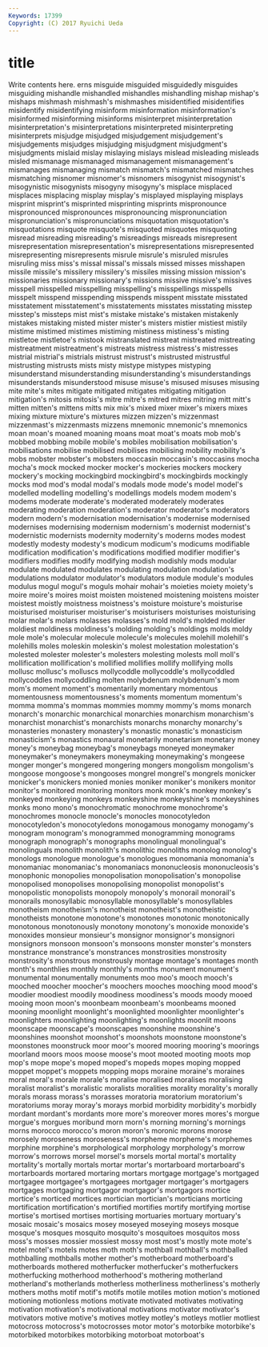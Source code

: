 ```yaml
---
Keywords: 17399 
Copyright: (C) 2017 Ryuichi Ueda
---
```


# title

Write contents here.
erns misguide misguided misguidedly misguides misguiding mishandle
mishandled mishandles mishandling mishap mishap's mishaps mishmash mishmash's mishmashes misidentified
misidentifies misidentify misidentifying misinform misinformation misinformation's misinformed misinforming misinforms misinterpret
misinterpretation misinterpretation's misinterpretations misinterpreted misinterpreting misinterprets misjudge misjudged misjudgement misjudgement's
misjudgements misjudges misjudging misjudgment misjudgment's misjudgments mislaid mislay mislaying mislays
mislead misleading misleads misled mismanage mismanaged mismanagement mismanagement's mismanages mismanaging
mismatch mismatch's mismatched mismatches mismatching misnomer misnomer's misnomers misogynist misogynist's
misogynistic misogynists misogyny misogyny's misplace misplaced misplaces misplacing misplay misplay's
misplayed misplaying misplays misprint misprint's misprinted misprinting misprints mispronounce mispronounced
mispronounces mispronouncing mispronunciation mispronunciation's mispronunciations misquotation misquotation's misquotations misquote misquote's
misquoted misquotes misquoting misread misreading misreading's misreadings misreads misrepresent misrepresentation
misrepresentation's misrepresentations misrepresented misrepresenting misrepresents misrule misrule's misruled misrules misruling
miss miss's missal missal's missals missed misses misshapen missile missile's
missilery missilery's missiles missing mission mission's missionaries missionary missionary's missions
missive missive's missives misspell misspelled misspelling misspelling's misspellings misspells misspelt
misspend misspending misspends misspent misstate misstated misstatement misstatement's misstatements misstates
misstating misstep misstep's missteps mist mist's mistake mistake's mistaken mistakenly
mistakes mistaking misted mister mister's misters mistier mistiest mistily mistime
mistimed mistimes mistiming mistiness mistiness's misting mistletoe mistletoe's mistook mistranslated
mistreat mistreated mistreating mistreatment mistreatment's mistreats mistress mistress's mistresses mistrial
mistrial's mistrials mistrust mistrust's mistrusted mistrustful mistrusting mistrusts mists misty
mistype mistypes mistyping misunderstand misunderstanding misunderstanding's misunderstandings misunderstands misunderstood misuse
misuse's misused misuses misusing mite mite's mites mitigate mitigated mitigates
mitigating mitigation mitigation's mitosis mitosis's mitre mitre's mitred mitres mitring
mitt mitt's mitten mitten's mittens mitts mix mix's mixed mixer
mixer's mixers mixes mixing mixture mixture's mixtures mizzen mizzen's mizzenmast
mizzenmast's mizzenmasts mizzens mnemonic mnemonic's mnemonics moan moan's moaned moaning
moans moat moat's moats mob mob's mobbed mobbing mobile mobile's
mobiles mobilisation mobilisation's mobilisations mobilise mobilised mobilises mobilising mobility mobility's
mobs mobster mobster's mobsters moccasin moccasin's moccasins mocha mocha's mock
mocked mocker mocker's mockeries mockers mockery mockery's mocking mockingbird mockingbird's
mockingbirds mockingly mocks mod mod's modal modal's modals mode mode's
model model's modelled modelling modelling's modellings models modem modem's modems
moderate moderate's moderated moderately moderates moderating moderation moderation's moderator moderator's
moderators modern modern's modernisation modernisation's modernise modernised modernises modernising modernism
modernism's modernist modernist's modernistic modernists modernity modernity's moderns modes modest
modestly modesty modesty's modicum modicum's modicums modifiable modification modification's modifications
modified modifier modifier's modifiers modifies modify modifying modish modishly mods
modular modulate modulated modulates modulating modulation modulation's modulations modulator modulator's
modulators module module's modules modulus mogul mogul's moguls mohair mohair's
moieties moiety moiety's moire moire's moires moist moisten moistened moistening
moistens moister moistest moistly moistness moistness's moisture moisture's moisturise moisturised
moisturiser moisturiser's moisturisers moisturises moisturising molar molar's molars molasses molasses's
mold mold's molded moldier moldiest moldiness moldiness's molding molding's moldings
molds moldy mole mole's molecular molecule molecule's molecules molehill molehill's
molehills moles moleskin moleskin's molest molestation molestation's molested molester molester's
molesters molesting molests moll moll's mollification mollification's mollified mollifies mollify
mollifying molls mollusc mollusc's molluscs mollycoddle mollycoddle's mollycoddled mollycoddles mollycoddling
molten molybdenum molybdenum's mom mom's moment moment's momentarily momentary momentous
momentousness momentousness's moments momentum momentum's momma momma's mommas mommies mommy
mommy's moms monarch monarch's monarchic monarchical monarchies monarchism monarchism's monarchist
monarchist's monarchists monarchs monarchy monarchy's monasteries monastery monastery's monastic monastic's
monasticism monasticism's monastics monaural monetarily monetarism monetary money money's moneybag
moneybag's moneybags moneyed moneymaker moneymaker's moneymakers moneymaking moneymaking's mongeese monger
monger's mongered mongering mongers mongolism mongolism's mongoose mongoose's mongooses mongrel
mongrel's mongrels monicker monicker's monickers monied monies moniker moniker's monikers
monitor monitor's monitored monitoring monitors monk monk's monkey monkey's monkeyed
monkeying monkeys monkeyshine monkeyshine's monkeyshines monks mono mono's monochromatic monochrome
monochrome's monochromes monocle monocle's monocles monocotyledon monocotyledon's monocotyledons monogamous monogamy
monogamy's monogram monogram's monogrammed monogramming monograms monograph monograph's monographs monolingual
monolingual's monolinguals monolith monolith's monolithic monoliths monolog monolog's monologs monologue
monologue's monologues monomania monomania's monomaniac monomaniac's monomaniacs mononucleosis mononucleosis's monophonic
monopolies monopolisation monopolisation's monopolise monopolised monopolises monopolising monopolist monopolist's monopolistic
monopolists monopoly monopoly's monorail monorail's monorails monosyllabic monosyllable monosyllable's monosyllables
monotheism monotheism's monotheist monotheist's monotheistic monotheists monotone monotone's monotones monotonic
monotonically monotonous monotonously monotony monotony's monoxide monoxide's monoxides monsieur monsieur's
monsignor monsignor's monsignori monsignors monsoon monsoon's monsoons monster monster's monsters
monstrance monstrance's monstrances monstrosities monstrosity monstrosity's monstrous monstrously montage montage's
montages month month's monthlies monthly monthly's months monument monument's monumental
monumentally monuments moo moo's mooch mooch's mooched moocher moocher's moochers
mooches mooching mood mood's moodier moodiest moodily moodiness moodiness's moods
moody mooed mooing moon moon's moonbeam moonbeam's moonbeams mooned mooning
moonlight moonlight's moonlighted moonlighter moonlighter's moonlighters moonlighting moonlighting's moonlights moonlit
moons moonscape moonscape's moonscapes moonshine moonshine's moonshines moonshot moonshot's moonshots
moonstone moonstone's moonstones moonstruck moor moor's moored mooring mooring's moorings
moorland moors moos moose moose's moot mooted mooting moots mop
mop's mope mope's moped moped's mopeds mopes moping mopped moppet
moppet's moppets mopping mops moraine moraine's moraines moral moral's morale
morale's moralise moralised moralises moralising moralist moralist's moralistic moralists moralities
morality morality's morally morals morass morass's morasses moratoria moratorium moratorium's
moratoriums moray moray's morays morbid morbidity morbidity's morbidly mordant mordant's
mordants more more's moreover mores mores's morgue morgue's morgues moribund
morn morn's morning morning's mornings morns morocco morocco's moron moron's
moronic morons morose morosely moroseness moroseness's morpheme morpheme's morphemes morphine
morphine's morphological morphology morphology's morrow morrow's morrows morsel morsel's morsels
mortal mortal's mortality mortality's mortally mortals mortar mortar's mortarboard mortarboard's
mortarboards mortared mortaring mortars mortgage mortgage's mortgaged mortgagee mortgagee's mortgagees
mortgager mortgager's mortgagers mortgages mortgaging mortgagor mortgagor's mortgagors mortice mortice's
morticed mortices mortician mortician's morticians morticing mortification mortification's mortified mortifies
mortify mortifying mortise mortise's mortised mortises mortising mortuaries mortuary mortuary's
mosaic mosaic's mosaics mosey moseyed moseying moseys mosque mosque's mosques
mosquito mosquito's mosquitoes mosquitos moss moss's mosses mossier mossiest mossy
most most's mostly mote mote's motel motel's motels motes moth
moth's mothball mothball's mothballed mothballing mothballs mother mother's motherboard motherboard's
motherboards mothered motherfucker motherfucker's motherfuckers motherfucking motherhood motherhood's mothering motherland
motherland's motherlands motherless motherliness motherliness's motherly mothers moths motif motif's
motifs motile motiles motion motion's motioned motioning motionless motions motivate
motivated motivates motivating motivation motivation's motivational motivations motivator motivator's motivators
motive motive's motives motley motley's motleys motlier motliest motocross motocross's
motocrosses motor motor's motorbike motorbike's motorbiked motorbikes motorbiking motorboat motorboat's
